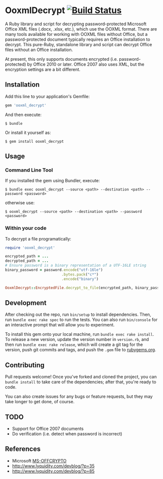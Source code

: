 # OoxmlDecrypt [![Build Status](https://travis-ci.org/woodbusy/ooxml_decrypt.svg?branch=master)](https://travis-ci.org/woodbusy/ooxml_decrypt)

A Ruby library and script for decrypting password-protected Microsoft Office XML files (.docx, .xlsx, etc.), which use the OOXML format. There are many tools available for working with OOXML files without Office, but a password-protected document typically requires an Office installation to decrypt. This pure-Ruby, standalone library and script can decrypt Office files without an Office installation.

At present, this only supports documents encrypted (i.e. password-protected) by Office 2010 or later. Office 2007 also uses XML, but the encryption settings are a bit different.

## Installation

Add this line to your application's Gemfile:

```ruby
gem 'ooxml_decrypt'
```

And then execute:

    $ bundle

Or install it yourself as:

    $ gem install ooxml_decrypt

## Usage

### Command Line Tool

If you installed the gem using Bundler, execute:

    $ bundle exec ooxml_decrypt --source <path> --destination <path> --password <password>

otherwise use:

    $ ooxml_decrypt --source <path> --destination <path> --password <password>

### Within your code

To decrypt a file programatically:

```ruby
require 'ooxml_decrypt'

encrypted_path = ...
decrypted_path = ...
# Ensure password is a binary representation of a UTF-16LE string
binary_password = password.encode("utf-16le")
                          .bytes.pack("c*")
                          .encode("binary")

OoxmlDecrypt::EncryptedFile.decrypt_to_file(encrypted_path, binary_password, decrypted_path)
```

## Development

After checking out the repo, run `bin/setup` to install dependencies. Then, run `bundle exec rake spec` to run the tests. You can also run `bin/console` for an interactive prompt that will allow you to experiment.

To install this gem onto your local machine, run `bundle exec rake install`. To release a new version, update the version number in `version.rb`, and then run `bundle exec rake release`, which will create a git tag for the version, push git commits and tags, and push the `.gem` file to [rubygems.org](https://rubygems.org).

## Contributing

Pull requests welcome! Once you've forked and cloned the project, you can `bundle install` to take care of the dependencies; after that, you're ready to code.

You can also create issues for any bugs or feature requests, but they may take longer to get done, of course.


## TODO

- Support for Office 2007 documents
- Do verification (i.e. detect when password is incorrect)


## References

- Microsoft [MS-OFFCRYPTO](https://msdn.microsoft.com/en-us/library/office/cc313071)
- http://www.lyquidity.com/devblog/?p=35
- http://www.lyquidity.com/devblog/?p=85
